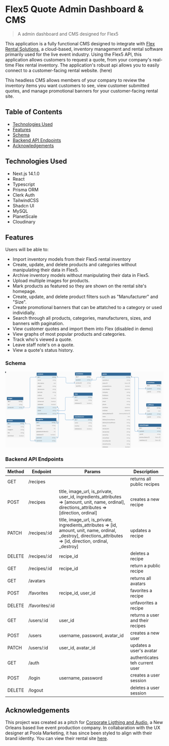# Flex5 Quote Admin Dashboard & CMS

> A admin dashboard and CMS designed for Flex5

This application is a fully functional CMS designed to integrate with [Flex Rental Solutions](https://www.flexrentalsolutions.com/flex-rental-solutions/), a cloud-based, inventory management and rental software primarily used for the live event industry. Using the Flex5 API, this application allows customers to request a quote, from your company's real-time Flex rental inventory. The application's robust api allows you to easily connect to a customer-facing rental website. (here)

This headless CMS allows members of your company to review the inventory items you want customers to see, view customer submitted quotes, and manage promotional banners for your customer-facing rental site.

## Table of Contents

- [Technologies Used](#technologies-used)
- [Features](#features)
- [Schema](#schema)
- [Backend API Endpoints](#backend-api-endpoints)
- [Acknowledgements](#acknowledgements)

## Technologies Used

- Next.js 14.1.0
- React
- Typescript
- Prisma ORM
- Clerk Auth
- TailwindCSS
- Shadcn UI
- MySQL
- PlanetScale
- Cloudinary


## Features

Users will be able to:

- Import inventory models from their Flex5 rental inventory
- Create, update, and delete products and categories without manipulating their data in Flex5.
- Archive inventory models without manipulating their data in Flex5. 
- Upload multiple images for products.
- Mark products as featured so they are shown on the rental site's homepage.
- Create, update, and delete product filters such as "Manufacturer" and "Size".
- Create promotional banners that can be attatched to a category or used individially.
- Search through all products, categories, manufacturers, sizes, and banners with pagination.
- View customer quotes and import them into Flex (disabled in demo)
- View graphs of most popular products and categories.
- Track who's viewed a quote.
- Leave staff note's on a quote.
- View a quote's status history.

### Schema

![Database Schema](/images/Admin%20Schema.png)

### Backend API Endpoints

| Method | Endpoint       | Params                                                                                                                                                           | Description                      |
| ------ | -------------- | ---------------------------------------------------------------------------------------------------------------------------------------------------------------- | -------------------------------- |
| GET    | /recipes       |                                                                                                                                                                  | returns all public recipes       |
| POST   | /recipes       | title, image_url, is_private, user_id, ingredients_attributes => [amount, unit, name, ordinal], directions_attributes => [direction, ordinal]                    | creates a new recipe             |
| PATCH  | /recipes/:id   | title, image_url, is_private, ingredients_attributes => [id, amount, unit, name, ordinal, _destroy], directions_attributes => [id, direction, ordinal, _destroy] | updates a recipe                 |
| DELETE | /recipes/:id   | recipe_id                                                                                                                                                        | deletes a recipe                 |
| GET    | /recipes/:id   | recipe_id                                                                                                                                                        | return a public recipe           |
| GET    | /avatars       |                                                                                                                                                                  | returns all avatars              |
| POST   | /favorites     | recipe_id, user_id                                                                                                                                               | favorites a recipe               |
| DELETE | /favorites/:id |                                                                                                                                                                  | unfavorites a recipe             |
| GET    | /users/:id     | user_id                                                                                                                                                          | returns a user and their recipes |
| POST   | /users         | username, password, avatar_id                                                                                                                                    | creates a new user               |
| PATCH  | /users/:id     | user_id, avatar_id                                                                                                                                               | updates a user's avatar          |
| GET    | /auth          |                                                                                                                                                                  | authenticates teh current user   |
| POST   | /login         | username, password                                                                                                                                               | creates a user session           |
| DELETE | /logout        |                                                                                                                                                                  | deletes a user session           |

## Acknowledgements

This project was created as a pitch for [Corporate Ligthing and Audio](https://www.corplighting.com/), a New Orleans based live event production company. In collabaration with the UX designer at Poola Marketing, it has since been styled to align with their brand identity. You can view their rental site [here](https://rentals.corplighting.com/).
